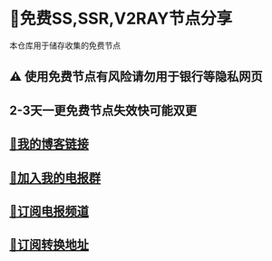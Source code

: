 # 🍪免费SS,SSR,V2RAY节点分享
本仓库用于储存收集的免费节点
## ⚠ 使用免费节点有风险请勿用于银行等隐私网页
## 2-3天一更免费节点失效快可能双更

## [📑我的博客链接](https://g8d.xyz)
## [🔗加入我的电报群](https://t.me/v2rayclash)
## [🔗订阅电报频道](https://t.me/bnganblog)
## [🔗订阅转换地址](https://sub.g8d.xyz)
